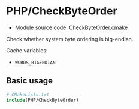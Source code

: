 <!-- This is auto-generated file. -->
# PHP/CheckByteOrder

* Module source code: [CheckByteOrder.cmake](https://github.com/petk/php-build-system/blob/master/cmake/cmake/modules/PHP/CheckByteOrder.cmake)

Check whether system byte ordering is big-endian.

Cache variables:

* `WORDS_BIGENDIAN`

## Basic usage

```cmake
# CMakeLists.txt
include(PHP/CheckByteOrder)
```
